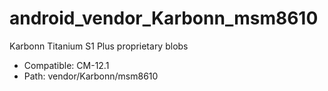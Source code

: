 # android_vendor_Karbonn_msm8610
Karbonn Titanium S1 Plus proprietary blobs 
- Compatible: CM-12.1
- Path: vendor/Karbonn/msm8610